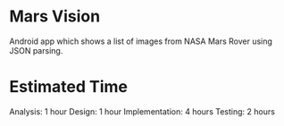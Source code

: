 # Mars Vision

Android app which shows a list of images from NASA Mars Rover using JSON parsing.

# Estimated Time

Analysis: 1 hour
Design: 1 hour
Implementation: 4 hours
Testing: 2 hours



